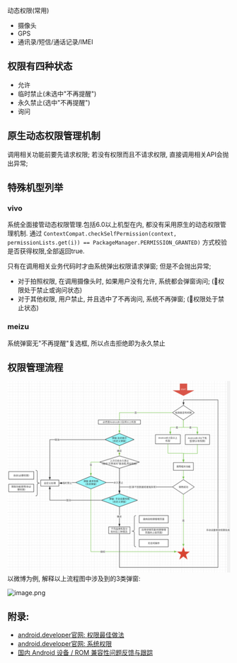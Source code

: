 动态权限(常用)
- 摄像头
- GPS
- 通讯录/短信/通话记录/IMEI

## 权限有四种状态
- 允许
- 临时禁止(未选中"不再提醒")
- 永久禁止(选中"不再提醒")
- 询问

## 原生动态权限管理机制
调用相关功能前要先请求权限; 若没有权限而且不请求权限, 直接调用相关API会抛出异常;

## 特殊机型列举
### vivo
系统全面接管动态权限管理.包括6.0以上机型在内, 都没有采用原生的动态权限管理机制.
通过 ```ContextCompat.checkSelfPermission(context, permissionLists.get(i)) == PackageManager.PERMISSION_GRANTED)``` 方式校验是否获得权限,全部返回true.

只有在调用相关业务代码时才由系统弹出权限请求弹窗; 但是不会抛出异常;
- 对于拍照权限, 在调用摄像头时, 如果用户没有允许, 系统都会弹窗询问; (权限处于禁止或询问状态)
- 对于其他权限, 用户禁止, 并且选中了不再询问, 系统不再弹窗; (权限处于禁止状态)

### meizu
系统弹窗无"不再提醒"复选框, 所以点击拒绝即为永久禁止

## 权限管理流程
![权限管理流程](/images/权限管理流程.png)
以微博为例, 解释以上流程图中涉及到的3类弹窗:

![image.png](https://upload-images.jianshu.io/upload_images/1200965-e69bdb2e425ab79b.png?imageMogr2/auto-orient/strip%7CimageView2/2/w/1240)

## 附录:
- [android.developer官网: 权限最佳做法](https://developer.android.google.cn/training/permissions/best-practices#testing)
- [android.developer官网: 系统权限](https://developer.android.com/guide/topics/security/permissions?hl=zh-cn)
- [国内 Android 设备 / ROM 兼容性问题反馈与跟踪](https://github.com/android-in-china/Compatibility)